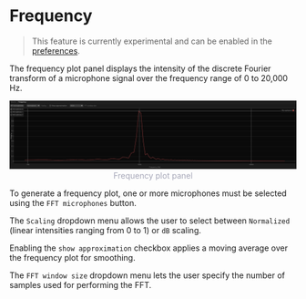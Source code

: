 # Frequency

> This feature is currently experimental and can be enabled in the [preferences](../preferences.md).

The frequency plot panel displays the intensity of the discrete Fourier transform of a microphone signal over the frequency range of 0 to 20,000 Hz.

<p style="margin-bottom: 0px; text-align:center">
    <img src="images/frequency.png" alt="Frequency Plot Panel" />
    <div style="width: 100%; text-align: center; color: #a6a7b8; font-size: 14px;">
        Frequency plot panel
    </div>
</p>

To generate a frequency plot, one or more microphones must be selected using the `FFT microphones` button.

The `Scaling` dropdown menu allows the user to select between `Normalized` (linear intensities ranging from 0 to 1) or `dB` scaling.

Enabling the `show approximation` checkbox applies a moving average over the frequency plot for smoothing.

The `FFT window size` dropdown menu lets the user specify the number of samples used for performing the FFT.